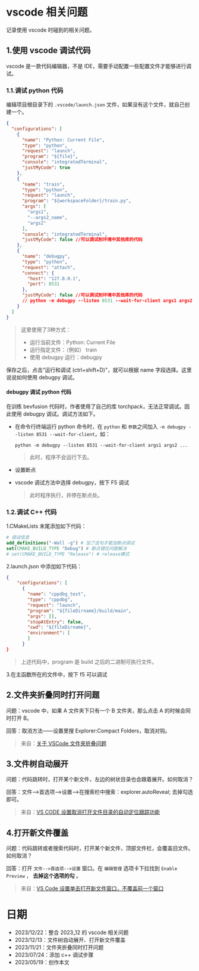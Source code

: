 # vscode 相关问题

记录使用 vscode 时碰到的相关问题。

## 1.使用 vscode 调试代码

vscode 是一款代码编辑器，不是 IDE，需要手动配置一些配置文件才能够进行调试。

### 1.1.调试 python 代码

编辑项目根目录下的 `.vscode/launch.json` 文件，如果没有这个文件，就自己创建一个。

```json
{
  "configurations": [
    {
      "name": "Python: Current File",
      "type": "python",
      "request": "launch",
      "program": "${file}",
      "console": "integratedTerminal",
      "justMyCode": true
    },
    {
      "name": "train",
      "type": "python",
      "request": "launch",
      "program": "${workspaceFolder}/train.py",
      "args": [
        "args1",
        "--args2_name",
        "args2"
      ],
      "console": "integratedTerminal",
      "justMyCode": false //可以调试到环境中其他库的代码
    },
    {
      "name": "debugpy",
      "type": "python",
      "request": "attach",
      "connect": {
        "host": "127.0.0.1",
        "port": 8531
      },
      "justMyCode": false //可以调试到环境中其他库的代码
      // python -m debugpy --listen 8531 --wait-for-client args1 args2 ...
    }
  ]
}

```

> 这里使用了3种方式：
>
> * 运行当前文件：Python: Current File
> * 运行指定文件：（例如） train
> * 使用 debugpy 运行：debugpy

保存之后，点击“运行和调试 (ctrl+shift+D)"，就可以根据 name 字段选择。这里说说如何使用 debugpy 调试。

#### debugpy 调试 python 代码

在训练 bevfusion 代码时，作者使用了自己的库 torchpack，无法正常调试。因此使用 debugpy 调试。调试方法如下。

* 在命令行终端运行 python 命令时，在 `python` 和 `参数`之间加入 `-m debugpy --listen 8531 --wait-for-client`，如：

  ```
  python -m debugpy --listen 8531 --wait-for-client args1 args2 ...
  ```

  > 此时，程序不会运行下去。
  >
* 设置断点
* vscode 调试方法中选择 debugpy，按下 F5 调试

  > 此时程序执行，并停在断点处。
  >

### 1.2.调试 C++ 代码

1.CMakeLists 末尾添加如下代码：

```cmake
# 调试信息
add_definitions("-Wall -g") # 加了这句才能加断点调试
set(CMAKE_BUILD_TYPE "Debug") # 断点错位问题解决
# set(CMAKE_BUILD_TYPE "Release") # release模式
```

2.launch.json 中添加如下代码：

```json
{
    "configurations": [
      {
        "name": "cppdbg_test",
        "type": "cppdbg",
        "request": "launch",
        "program": "${fileDirname}/build/main",
        "args": [],
        "stopAtEntry": false,
        "cwd": "${fileDirname}",
        "environment": [
        ]
      }
}
```

> 上述代码中，program  是 build 之后的二进制可执行文件。

3.在主函数所在的文件中，按下 f5 可以调试

## 2.文件夹折叠同时打开问题

问题：vscode 中，如果 A 文件夹下只有一个 B 文件夹，那么点击 A 的时候会同时打开 B。

回答：取消方法——设置里搜 Explorer:Compact Folders，取消对钩。

> 来自：[关于 VSCode 文件夹折叠问题](https://blog.csdn.net/Khada_Finger/article/details/129922053)

## 3.文件树自动展开

问题：代码跳转时，打开某个新文件，左边的树状目录也会跟着展开。如何取消？

回答：文件-->首选项-->设置-->在搜索栏中搜索：explorer.autoReveal;    去掉勾选即可。

> 来自：[VS CODE 设置取消打开文件目录的自动定位跟踪功能](https://blog.csdn.net/kunkliu/article/details/124107072)

## 4.打开新文件覆盖

问题：代码跳转或者搜索代码时，打开某个新文件，顶部文件栏，会覆盖旧文件。如何取消？

回答：打开 `文件-->首选项-->设置` 窗口。在 `编辑管理` 选项卡下拉找到 `Enable Preview` ， **去掉这个选项的勾** 。

> 来自：[VS Code 设置单击打开新文件窗口，不覆盖前一个窗口](https://blog.csdn.net/qq_38463737/article/details/125505154)

# 日期

* 2023/12/22：整合 2023_12 的 vscode 相关问题
* 2023/12/13：文件树自动展开、打开新文件覆盖
* 2023/11/21：文件夹折叠同时打开问题
* 2023/07/24：添加 c++ 调试步骤
* 2023/05/19：创作本文
